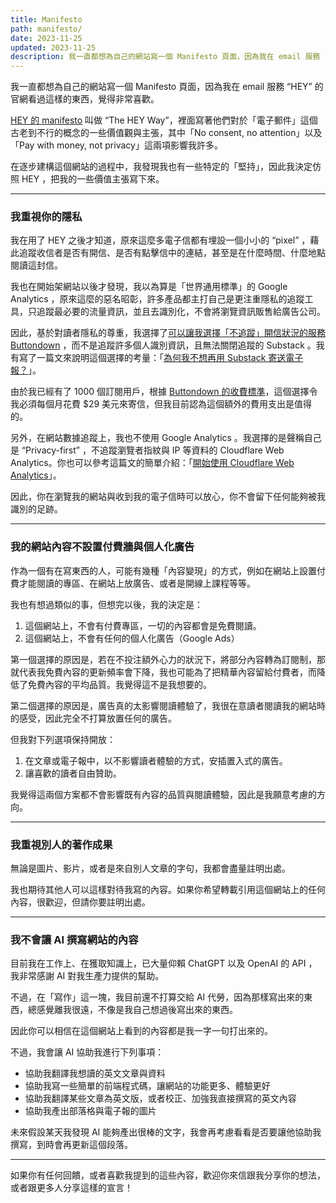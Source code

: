 ```yaml
---
title: Manifesto
path: manifesto/
date: 2023-11-25
updated: 2023-11-25
description: 我一直都想為自己的網站寫一個 Manifesto 頁面，因為我在 email 服務 “HEY” 的官網看過這樣的東西，覺得非常喜歡。在逐步建構這個網站的過程中，我發現我也有一些特定的「堅持」，因此我決定仿照 HEY ，把我的一些價值主張寫下來。
---
```


我一直都想為自己的網站寫一個 Manifesto 頁面，因為我在 email 服務 “HEY” 的官網看過這樣的東西，覺得非常喜歡。

[HEY 的 manifesto](https://www.hey.com/the-hey-way/) 叫做 “The HEY Way”，裡面寫著他們對於「電子郵件」這個古老到不行的概念的一些價值觀與主張，其中「No consent, no attention」以及「Pay with money, not privacy」這兩項影響我許多。

在逐步建構這個網站的過程中，我發現我也有一些特定的「堅持」，因此我決定仿照 HEY ，把我的一些價值主張寫下來。

---

### 我重視你的隱私

我在用了 HEY 之後才知道，原來這麼多電子信都有埋設一個小小的 “pixel” ，藉此追蹤收信者是否有開信、是否有點擊信中的連結，甚至是在什麼時間、什麼地點閱讀這封信。

我也在開始架網站以後才發現，我以為算是「世界通用標準」的 Google Analytics ，原來這麼的惡名昭彰，許多產品都主打自己是更注重隱私的追蹤工具，只追蹤最必要的流量資訊，並且去識別化，不會將瀏覽資訊販售給廣告公司。

因此，基於對讀者隱私的尊重，我選擇了[可以讓我選擇「不追蹤」開信狀況的服務 Buttondown](@/blog/first-impression-of-buttondown.md) ，而不是追蹤許多個人識別資訊，且無法關閉追蹤的 Substack 。我有寫了一篇文來說明這個選擇的考量：「[為何我不想再用 Substack 寄送電子報？](@/newsletters/18-why-i-dont-want-to-use-substack-anymore.md)」。

由於我已經有了 1000 個訂閱用戶，根據 [Buttondown 的收費標準](https://buttondown.email/pricing)，這個選擇令我必須每個月花費 $29 美元來寄信，但我目前認為這個額外的費用支出是值得的。

另外，在網站數據追蹤上，我也不使用 Google Analytics 。我選擇的是聲稱自己是 “Privacy-first” ，不追蹤瀏覽者指紋與 IP 等資料的 Cloudflare Web Analytics。你也可以參考這篇文的簡單介紹：「[開始使用 Cloudflare Web Analytics](@/snapshots/tried-tried-to-use-cloudflare-web-analytics.md)」。

因此，你在瀏覽我的網站與收到我的電子信時可以放心，你不會留下任何能夠被我識別的足跡。

---

### 我的網站內容不設置付費牆與個人化廣告

作為一個有在寫東西的人，可能有幾種「內容變現」的方式，例如在網站上設置付費才能閱讀的專區、在網站上放廣告、或者是開線上課程等等。

我也有想過類似的事，但想完以後，我的決定是：

1. 這個網站上，不會有付費專區，一切的內容都會是免費閱讀。
2. 這個網站上，不會有任何的個人化廣告（Google Ads）

第一個選擇的原因是，若在不投注額外心力的狀況下，將部分內容轉為訂閱制，那就代表我免費內容的更新頻率會下降，我也可能為了把精華內容留給付費者，而降低了免費內容的平均品質。我覺得這不是我想要的。

第二個選擇的原因是，廣告真的太影響閱讀體驗了，我很在意讀者閱讀我的網站時的感受，因此完全不打算放置任何的廣告。

但我對下列選項保持開放：

1. 在文章或電子報中，以不影響讀者體驗的方式，安插置入式的廣告。
2. 讓喜歡的讀者自由贊助。

我覺得這兩個方案都不會影響既有內容的品質與閱讀體驗，因此是我願意考慮的方向。

---

### 我重視別人的著作成果

無論是圖片、影片，或者是來自別人文章的字句，我都會盡量註明出處。

我也期待其他人可以這樣對待我寫的內容。如果你希望轉載引用這個網站上的任何內容，很歡迎，但請你要註明出處。

---

### 我不會讓 AI 撰寫網站的內容

目前我在工作上、在獲取知識上，已大量仰賴 ChatGPT 以及 OpenAI 的 API ，我非常感謝 AI 對我生產力提供的幫助。

不過，在「寫作」這一塊，我目前還不打算交給 AI 代勞，因為那樣寫出來的東西，總感覺離我很遠，不像是我自己想過後寫出來的東西。

因此你可以相信在這個網站上看到的內容都是我一字一句打出來的。

不過，我會讓 AI 協助我進行下列事項：

- 協助我翻譯我想讀的英文文章與資料
- 協助我寫一些簡單的前端程式碼，讓網站的功能更多、體驗更好
- 協助我翻譯某些文章為英文版，或者校正、加強我直接撰寫的英文內容
- 協助我產出部落格與電子報的圖片

未來假設某天我發現 AI 能夠產出很棒的文字，我會再考慮看看是否要讓他協助我撰寫，到時會再更新這個段落。

---

如果你有任何回饋，或者喜歡我提到的這些內容，歡迎你來信跟我分享你的想法，或者跟更多人分享這樣的宣言！
